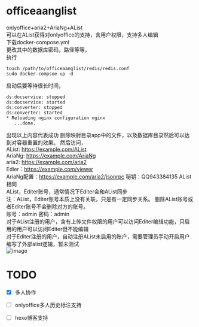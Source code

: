 # officeaanglist
onlyoffice+aria2+AriaNg+AList  
可以在AList获得对onlyoffice的支持，含用户权限，支持多人编辑  
下载docker-compose.yml  
更改其中的数据库密码，路径等等，   
执行  
```
touch /path/to/officeaanglist/redis/redis.conf
sudo docker-compsoe up -d
```   
启动后要等待很长时间，  
```   
ds:docservice: stopped  
ds:docservice: started  
ds:converter: stopped  
ds:converter: started  
* Reloading nginx configuration nginx  
   ...done.  
```  
出现以上内容代表成功
删除映射目录app中的文件，以及数据库目录然后可以达到对容器重置的效果。
然后访问，  
AList: https://example.com/AList  
AriaNg: https://example.com/AriaNg  
aria2: https://example.com/aria2  
Edier：https://example.com/viewer  
AriaNg配置：https://example.com/aria2/jsonrpc  秘钥：QQ943384135
AList相同  
AList，Editer账号，通常情况下Editer会和AList同步  
注：AList，Editer账号本质上没有关联，只是有一定同步关系。
删除AList账号或者Editer账号不会删除对方的账号。  
账号：admin
密码：admin  
对于AList注册的用户，含有上传文件权限的用户可以访问Editer编辑功能，只启用的用户可以访问Editer但不能编辑  
对于Editer注册的用户，自动注册AList未启用的账户，需要管理员手动开启用户
编写了外部alist逻辑，暂未测试  
![image](https://github.com/alist-org/alist/assets/96775034/30eb1b28-bd80-41ca-965b-9fff6e37cfe3)  
# TODO  
- [x] 多人协作  
- [ ] onlyoffice多人历史标注支持   
- [ ] hexo博客支持  






